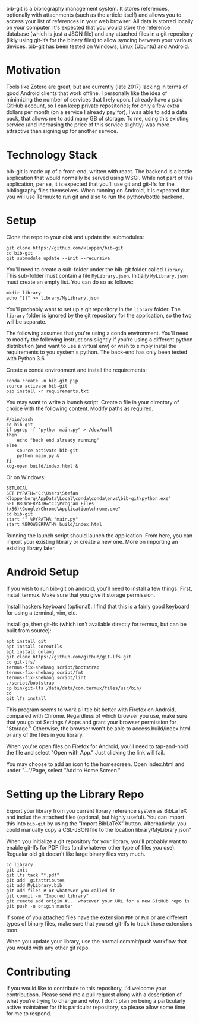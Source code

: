 bib-git is a bibliography management system. It stores references, optionally with attachments (such as the article itself) and allows you to access your list of references in your web browser. All data is storred locally on your computer. 
It's expected that you would store the reference database (which is just a JSON file) and any attached files in a git repository (likly using git-lfs for the binary files) to allow syncing between your various devices. bib-git has been tested on Windows, Linux (Ubuntu) and Android.

# Motivation
Tools like Zotero are great, but are currently (late 2017) lacking in terms of good Android clients that work offline. I personally like the idea of minimizing the number of services that I rely upon. I already have a paid GitHub account, so I can keep private repositories; for only a few extra dollars per month (on a service I already pay for), I was able to add a data pack, that allows me to add many GB of storage. To me, using this existing service (and increasing the price of this service slightly) was more attractive than signing up for another service.

# Technology Stack
bib-git is made up of a front-end, written with react. The backend is a bottle application that would normally be served using WSGI. While not part of this application, per se, it is expected that you'll use git and git-lfs for the bibliography files themselves. When running on Android, it is expected that you will use Termux to run git and also to run the python/bottle backend.


# Setup
Clone the repo to your disk and update the submodules:

```
git clone https://github.com/kloppen/bib-git
cd bib-git
git submodule update --init --recursive
```

You'll need to create a sub-folder under the bib-git folder called `library`. This sub-folder must contain a file `MyLibrary.json`. Initially `MyLibrary.json` must create an empty list. You can do so as follows:

```
mkdir library
echo "[]" >> library/MyLibrary.json
```

You'll probably want to set up a git repository in the `library` folder. The `library` folder is ignored by the git repository for the application, so the two will be separate.

The following assumes that you're using a conda environment. You'll need to modify the following instructions slightly if you're using a different python distribution (and want to use a virtual env) or wish to simply instal the requirements to you system's python. The back-end has only been tested with Python 3.6.

Create a conda environment and install the requirements:

```
conda create -n bib-git pip
source activate bib-git
pip install -r requirements.txt
```

You may want to write a launch script. Create a file in your directory of choice with the following content. Modify paths as required.

```
#/bin/bash
cd bib-git
if pgrep -f "python main.py" > /dev/null
then
	echo "beck end already running"
else
	source activate bib-git	
	python main.py &
fi
xdg-open build/index.html &
```

Or on Windows:

```
SETLOCAL
SET PYPATH="C:\Users\Stefan Kloppenborg\AppData\Local\conda\conda\envs\bib-git\python.exe"
SET BROWSERPATH="C:\Program Files (x86)\Google\Chrome\Application\chrome.exe"
cd bib-git
start "" %PYPATH% "main.py"
start %BROWSERPATH% build/index.html
```

Running the launch script should launch the application. From here, you can import your existing library or create a new one. More on importing an existing library later.

# Android Setup
If you wish to run bib-git on android, you'll need to install a few things. First, install termux. Make sure that you give it storage permission.

Install hackers keyboard (optional). I find that this is a fairly good keyboard for using a terminal, vim, etc.

Install go, then git-lfs (which isn't available directly for termux, but
can be built from source):

```
apt install git
apt install coreutils
apt install golang
git clone https://github.com/github/git-lfs.git
cd git-lfs/
termus-fix-shebang script/bootstrap
termus-fix-shebang script/fmt
termus-fix-shebang script/lint
./script/bootstrap
cp bin/git-lfs /data/data/com.termux/files/usr/bin/
cd
git lfs install
```

This program seems to work a little bit better with Firefox on Android, compared with Chrome. Regardless of which browser you use, make sure that you go tot Settings / Apps and grant your browser permission for "Storage." Otherwise, the browser won't be able to access build/index.html or any of the files in you library.

When you're open files on Firefox for Android, you'll need to tap-and-hold
the file and select "Open with App." Just clicking the link will fail.

You may choose to add an icon to the homescreen. Open index.html and under
"..."/Page, select "Add to Home Screen."

# Setting up the Library Repo
Export your library from you current library reference system as BibLaTeX and includ the attached files (optional, but highly useful). You can import this into `bib-git` by using the "Import BibLaTeX" button. Alternatively, you could manually copy a CSL-JSON file to the location library/MyLibrary.json"

When you initialize a git repository for your library, you'll probably want to enable git-lfs for PDF files (and whatever other type of files you use). Regualar old git doesn't like large binary files very much.

```
cd library
git init
git lfs tack "*.pdf"
git add .gitattributes
git add MyLibrary.bib
git add files # or whatever you called it
git commit -m "Impored library"
git remote add origin #... whatever your URL for a new GitHub repo is
git push -u origin master
```

If some of you attached files have the extension `PDF` or `Pdf` or are different types of binary files, make sure that you set git-lfs to track those extensions toon.

When you update your library, use the normal commit/push workflow that you 
would with any other git repo.

# Contributing
If you would like to contribute to this repository, I'd welcome your contributiosn. Please send me a pull request along with a description of what you're trying to change and why. I don't plan on being a particularly active maintainer for this particular repository, so please allow some time for me to respond.

